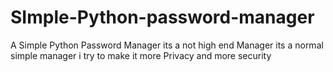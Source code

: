 # SImple-Python-password-manager
A Simple Python Password Manager
its a not high end Manager 
its a normal simple manager
i try to make it more Privacy and more security 
